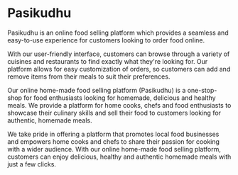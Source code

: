 # Pasikudhu
Pasikudhu is an online food selling platform which provides a seamless and easy-to-use experience for customers looking to order food online.

With our user-friendly interface, customers can browse through a variety of cuisines and restaurants to find exactly what they're looking for. Our platform allows for easy customization of orders, so customers can add and remove items from their meals to suit their preferences.

Our online home-made food selling platform (Pasikudhu) is a one-stop-shop for food enthusiasts looking for homemade, delicious and healthy meals. We provide a platform for home cooks, chefs and food enthusiasts to showcase their culinary skills and sell their food to customers looking for authentic, homemade meals.

We take pride in offering a platform that promotes local food businesses and empowers home cooks and chefs to share their passion for cooking with a wider audience. With our online home-made food selling platform, customers can enjoy delicious, healthy and authentic homemade meals with just a few clicks.
